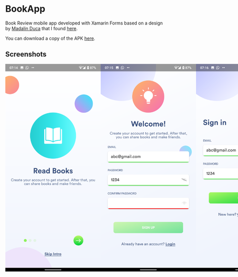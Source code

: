# BookApp
Book Review mobile app developed with Xamarin Forms based on a design by [Madalin Duca](https://dribbble.com/madalinduca) that I found [here](https://www.figmafinder.com/reading-app).  

You can download a copy of the APK [here](https://drive.google.com/file/d/1EN78FJ_AUN3h7Fvo1qxz9Zz44jvQHPI7/view?usp=sharing).

## Screenshots
<div style="display: flex">
<img src="/Screenshots/intro.png" width="300px"/>
<img src="/Screenshots/signup.png" width="300px"/>
<img src="/Screenshots/login.png" width="300px"/>
<img src="/Screenshots/book_list.png" width="300px"/>
<img src="/Screenshots/add_review.png" width="300px"/> 
<img src="/Screenshots/thanks.png" width="300px"/> 
<img src="/Screenshots/friends.png" width="300px"/> 
<img src="/Screenshots/chat.png" width="300px"/> 
<img src="/Screenshots/settings.png" width="300px"/> 
</div>